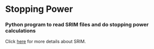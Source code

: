 # Stopping Power

### Python program to read SRIM files and do stopping power calculations

Click [here](http://srim.org) for more details about SRIM.

